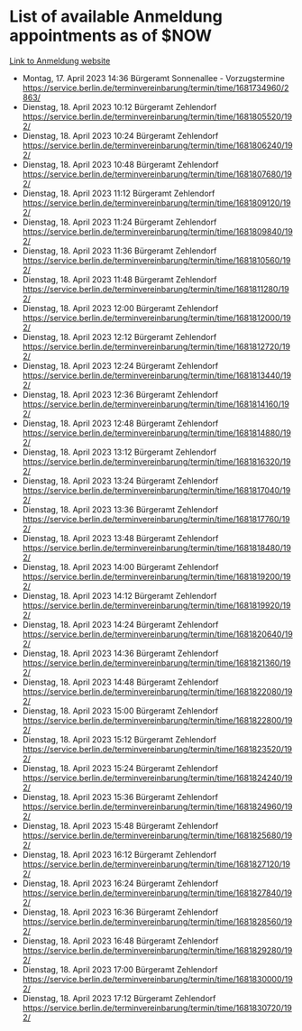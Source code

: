 # List of available Anmeldung appointments as of $NOW
[Link to Anmeldung website](https://service.berlin.de/terminvereinbarung/termin/tag.php?termin=1&anliegen[]=120686&dienstleisterlist=122210,122217,327316,122219,327312,122227,327314,122231,327346,122243,327348,122254,122252,329742,122260,329745,122262,329748,122271,327278,122273,327274,122277,327276,330436,122280,327294,122282,327290,122284,327292,122291,327270,122285,327266,122286,327264,122296,327268,150230,329760,122297,327286,122294,327284,122312,329763,122314,329775,122304,327330,122311,327334,122309,327332,317869,122281,327352,122279,329772,122283,122276,327324,122274,327326,122267,329766,122246,327318,122251,327320,122257,327322,122208,327298,122226,327300&herkunft=http%3A%2F%2Fservice.berlin.de%2Fdienstleistung%2F120686%2F)
- Montag, 17. April 2023 14:36 Bürgeramt Sonnenallee - Vorzugstermine https://service.berlin.de/terminvereinbarung/termin/time/1681734960/2863/
- Dienstag, 18. April 2023 10:12 Bürgeramt Zehlendorf https://service.berlin.de/terminvereinbarung/termin/time/1681805520/192/
- Dienstag, 18. April 2023 10:24 Bürgeramt Zehlendorf https://service.berlin.de/terminvereinbarung/termin/time/1681806240/192/
- Dienstag, 18. April 2023 10:48 Bürgeramt Zehlendorf https://service.berlin.de/terminvereinbarung/termin/time/1681807680/192/
- Dienstag, 18. April 2023 11:12 Bürgeramt Zehlendorf https://service.berlin.de/terminvereinbarung/termin/time/1681809120/192/
- Dienstag, 18. April 2023 11:24 Bürgeramt Zehlendorf https://service.berlin.de/terminvereinbarung/termin/time/1681809840/192/
- Dienstag, 18. April 2023 11:36 Bürgeramt Zehlendorf https://service.berlin.de/terminvereinbarung/termin/time/1681810560/192/
- Dienstag, 18. April 2023 11:48 Bürgeramt Zehlendorf https://service.berlin.de/terminvereinbarung/termin/time/1681811280/192/
- Dienstag, 18. April 2023 12:00 Bürgeramt Zehlendorf https://service.berlin.de/terminvereinbarung/termin/time/1681812000/192/
- Dienstag, 18. April 2023 12:12 Bürgeramt Zehlendorf https://service.berlin.de/terminvereinbarung/termin/time/1681812720/192/
- Dienstag, 18. April 2023 12:24 Bürgeramt Zehlendorf https://service.berlin.de/terminvereinbarung/termin/time/1681813440/192/
- Dienstag, 18. April 2023 12:36 Bürgeramt Zehlendorf https://service.berlin.de/terminvereinbarung/termin/time/1681814160/192/
- Dienstag, 18. April 2023 12:48 Bürgeramt Zehlendorf https://service.berlin.de/terminvereinbarung/termin/time/1681814880/192/
- Dienstag, 18. April 2023 13:12 Bürgeramt Zehlendorf https://service.berlin.de/terminvereinbarung/termin/time/1681816320/192/
- Dienstag, 18. April 2023 13:24 Bürgeramt Zehlendorf https://service.berlin.de/terminvereinbarung/termin/time/1681817040/192/
- Dienstag, 18. April 2023 13:36 Bürgeramt Zehlendorf https://service.berlin.de/terminvereinbarung/termin/time/1681817760/192/
- Dienstag, 18. April 2023 13:48 Bürgeramt Zehlendorf https://service.berlin.de/terminvereinbarung/termin/time/1681818480/192/
- Dienstag, 18. April 2023 14:00 Bürgeramt Zehlendorf https://service.berlin.de/terminvereinbarung/termin/time/1681819200/192/
- Dienstag, 18. April 2023 14:12 Bürgeramt Zehlendorf https://service.berlin.de/terminvereinbarung/termin/time/1681819920/192/
- Dienstag, 18. April 2023 14:24 Bürgeramt Zehlendorf https://service.berlin.de/terminvereinbarung/termin/time/1681820640/192/
- Dienstag, 18. April 2023 14:36 Bürgeramt Zehlendorf https://service.berlin.de/terminvereinbarung/termin/time/1681821360/192/
- Dienstag, 18. April 2023 14:48 Bürgeramt Zehlendorf https://service.berlin.de/terminvereinbarung/termin/time/1681822080/192/
- Dienstag, 18. April 2023 15:00 Bürgeramt Zehlendorf https://service.berlin.de/terminvereinbarung/termin/time/1681822800/192/
- Dienstag, 18. April 2023 15:12 Bürgeramt Zehlendorf https://service.berlin.de/terminvereinbarung/termin/time/1681823520/192/
- Dienstag, 18. April 2023 15:24 Bürgeramt Zehlendorf https://service.berlin.de/terminvereinbarung/termin/time/1681824240/192/
- Dienstag, 18. April 2023 15:36 Bürgeramt Zehlendorf https://service.berlin.de/terminvereinbarung/termin/time/1681824960/192/
- Dienstag, 18. April 2023 15:48 Bürgeramt Zehlendorf https://service.berlin.de/terminvereinbarung/termin/time/1681825680/192/
- Dienstag, 18. April 2023 16:12 Bürgeramt Zehlendorf https://service.berlin.de/terminvereinbarung/termin/time/1681827120/192/
- Dienstag, 18. April 2023 16:24 Bürgeramt Zehlendorf https://service.berlin.de/terminvereinbarung/termin/time/1681827840/192/
- Dienstag, 18. April 2023 16:36 Bürgeramt Zehlendorf https://service.berlin.de/terminvereinbarung/termin/time/1681828560/192/
- Dienstag, 18. April 2023 16:48 Bürgeramt Zehlendorf https://service.berlin.de/terminvereinbarung/termin/time/1681829280/192/
- Dienstag, 18. April 2023 17:00 Bürgeramt Zehlendorf https://service.berlin.de/terminvereinbarung/termin/time/1681830000/192/
- Dienstag, 18. April 2023 17:12 Bürgeramt Zehlendorf https://service.berlin.de/terminvereinbarung/termin/time/1681830720/192/
